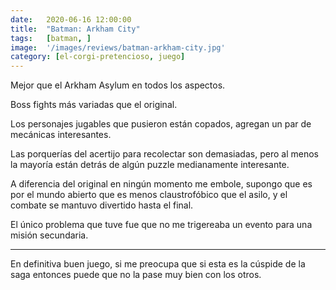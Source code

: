 ```yaml
---
date:   2020-06-16 12:00:00
title:  "Batman: Arkham City"
tags:   [batman, ]
image:  '/images/reviews/batman-arkham-city.jpg'
category: [el-corgi-pretencioso, juego]
---
```

Mejor que el Arkham Asylum en todos los aspectos.

Boss fights más variadas que el original.

Los personajes jugables que pusieron están copados, agregan un par de mecánicas interesantes.

Las porquerías del acertijo para recolectar son demasiadas, pero al menos la mayoría están detrás de algún puzzle medianamente interesante.

A diferencia del original en ningún momento me embole, supongo que es por el mundo abierto que es menos claustrofóbico que el asilo, y el combate se mantuvo divertido hasta el final.

El único problema que tuve fue que no me trigereaba un evento para una misión secundaria.

<hr>

En definitiva buen juego, si me preocupa que si esta es la cúspide de la saga entonces puede que no la pase muy bien con los otros.

